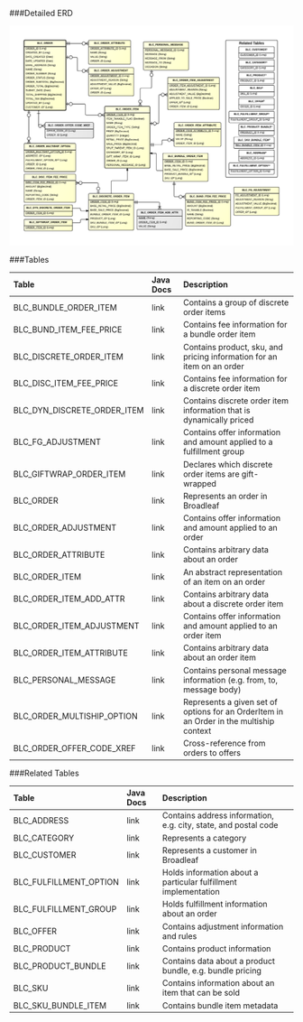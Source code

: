 ###Detailed ERD

[![Order Detail](images/dataModel/OrderDetailedERD.png)](images/dataModel/OrderDetailedERD.png)

###Tables

| Table                      | Java Docs | Description                                         |
|:---------------------------|:----------|:----------------------------------------------------|
|BLC_BUNDLE_ORDER_ITEM       | link      | Contains a group of discrete order items   |
|BLC_BUND_ITEM_FEE_PRICE     | link      | Contains fee information for a bundle order item  |
|BLC_DISCRETE_ORDER_ITEM     | link      | Contains product, sku, and pricing information for an item on an order  |
|BLC_DISC_ITEM_FEE_PRICE     | link      | Contains fee information for a discrete order item  |
|BLC_DYN_DISCRETE_ORDER_ITEM | link      | Contains discrete order item information that is dynamically priced  |
|BLC_FG_ADJUSTMENT           | link      | Contains offer information and amount applied to a fulfillment group  |
|BLC_GIFTWRAP_ORDER_ITEM     | link      | Declares which discrete order items are gift-wrapped  |
|BLC_ORDER                   | link      | Represents an order in Broadleaf  |
|BLC_ORDER_ADJUSTMENT        | link      | Contains offer information and amount applied to an order  |
|BLC_ORDER_ATTRIBUTE         | link      | Contains arbitrary data about an order  |
|BLC_ORDER_ITEM              | link      | An abstract representation of an item on an order  |
|BLC_ORDER_ITEM_ADD_ATTR     | link      | Contains arbitrary data about a discrete order item  |
|BLC_ORDER_ITEM_ADJUSTMENT   | link      | Contains offer information and amount applied to an order item  |
|BLC_ORDER_ITEM_ATTRIBUTE    | link      | Contains arbitrary data about an order item  |
|BLC_PERSONAL_MESSAGE        | link      | Contains personal message information (e.g. from, to, message body)   |
|BLC_ORDER_MULTISHIP_OPTION  | link      | Represents a given set of options for an OrderItem in an Order in the multiship context  |
|BLC_ORDER_OFFER_CODE_XREF   | link      | Cross-reference from orders to offers  |

###Related Tables

| Table                | Java Docs	   | Description                                         |
|:---------------------|:--------------|:----------------------------------------------------|
|BLC_ADDRESS           | link          | Contains address information, e.g. city, state, and postal code  |
|BLC_CATEGORY          | link          | Represents a category  |
|BLC_CUSTOMER          | link          | Represents a customer in Broadleaf  |
|BLC_FULFILLMENT_OPTION| link          | Holds information about a particular fulfillment implementation  |
|BLC_FULFILLMENT_GROUP | link          | Holds fulfillment information about an order  |
|BLC_OFFER             | link          | Contains adjustment information and rules  |
|BLC_PRODUCT           | link          | Contains product information  |
|BLC_PRODUCT_BUNDLE    | link          | Contains data about a product bundle, e.g. bundle pricing |
|BLC_SKU               | link          | Contains information about an item that can be sold  |
|BLC_SKU_BUNDLE_ITEM   | link          | Contains bundle item metadata  |
